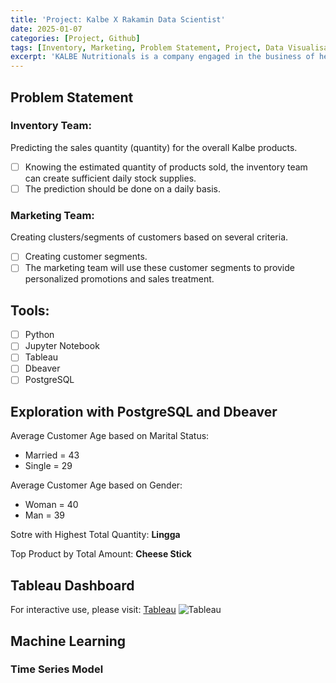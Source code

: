 ```yaml
---
title: 'Project: Kalbe X Rakamin Data Scientist'
date: 2025-01-07
categories: [Project, Github]
tags: [Inventory, Marketing, Problem Statement, Project, Data Visualisation, Machine Learning]
excerpt: 'KALBE Nutritionals is a company engaged in the business of health food and beverages, with a mission to provide the best nutrition solutions for a better life. KALBE Nutritionals offers a range of nutritional products for every stage of life, starting from pregnancy preparation, through pregnancy, nutrition for babies, children, adults, and even the elderly.'
---
```

## Problem Statement
### Inventory Team: 
Predicting the sales quantity (quantity) for the overall Kalbe products.
- [ ] Knowing the estimated quantity of products sold, the inventory team can create sufficient daily stock supplies.
- [ ] The prediction should be done on a daily basis.
### Marketing Team: 
Creating clusters/segments of customers based on several criteria.
- [ ] Creating customer segments.
- [ ] The marketing team will use these customer segments to provide personalized promotions and sales treatment.

## Tools:
- [ ] Python
- [ ] Jupyter Notebook
- [ ] Tableau
- [ ] Dbeaver
- [ ] PostgreSQL

## Exploration with PostgreSQL and Dbeaver
Average Customer Age based on Marital Status:
- Married = 43
- Single = 29

Average Customer Age based on Gender:
- Woman = 40
- Man = 39

Sotre with Highest Total Quantity: **Lingga**

Top Product by Total Amount: **Cheese Stick**

## Tableau Dashboard
For interactive use, please visit: [Tableau](https://public.tableau.com/views/Kalbe_FinalTask/Kalbe_Dashboard?:language=en-GB&:display_count=n&:origin=viz_share_link)
![Tableau](assets\gif\kalbe.gif)

## Machine Learning
### Time Series Model
